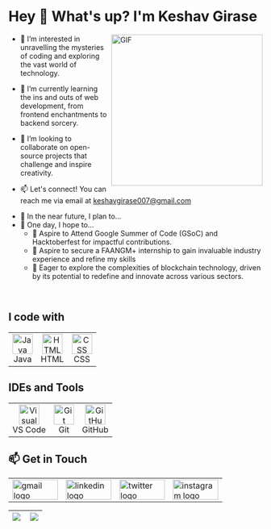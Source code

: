 # Hey 👋 What's up? I'm Keshav Girase

<img align="right" alt="GIF" src="https://user-images.githubusercontent.com/63164037/141457544-308400e0-ef11-4a95-ace7-2057d4bf81b0.gif" width="300" />

- 👀 I’m interested in unravelling the mysteries of coding and exploring the vast world of technology.

- 🌱 I’m currently learning the ins and outs of web development, from frontend enchantments to backend sorcery.

- 💞️ I’m looking to collaborate on open-source projects that challenge and inspire creativity.

- 📫 Let's connect! You can reach me via email at keshavgirase007@gmail.com

<!-- - 🌐 Visit my Website: [Link](https://adi-bhardwaj.web.app) -->

- 🎯 In the near future, I plan to...
- 🤞 One day, I hope to...
  - 🌟 Aspire to Attend Google Summer of Code (GSoC) and Hacktoberfest for impactful contributions.
  - 💼 Aspire to secure a FAANGM+ internship to gain invaluable industry experience and refine my skills 
  - 🌱 Eager to explore the complexities of blockchain technology, driven by its potential to redefine and innovate across various sectors.
<br>

## I code with
<table>
  <tr>
    <td align="center"><img src="https://skillicons.dev/icons?i=java" alt="Java" width="40"><br>Java</td>
    <td align="center"><img src="https://skillicons.dev/icons?i=html" alt="HTML" width="40"><br>HTML</td>
    <td align="center"><img src="https://skillicons.dev/icons?i=css" alt="CSS" width="40"><br>CSS</td>
<!--     <td align="center"><img src="https://skillicons.dev/icons?i=js" alt="JavaScript" width="40"><br>JavaScript</td>
    <td align="center"><img src="https://skillicons.dev/icons?i=bootstrap" alt="JavaScript" width="40"><br>Bootstrap</td>
    <td align="center"><img src="https://skillicons.dev/icons?i=tailwind" alt="JavaScript" width="40"><br>Tailwind</td>
    <td align="center"><img src ="https://skillicons.dev/icons?i=mysql" alt="JavaScript" width="40"><br>MySql</td>
    <td align="center"><img src ="https://skillicons.dev/icons?i=express" alt="JavaScript" width="40"><br>Express.js</td>
    <td align="center"><img src="https://skillicons.dev/icons?i=nodejs" alt="Node.js" width="40"><br>Node.js</td>
    <td align="center"><img src="https://skillicons.dev/icons?i=react" alt="React" width="40"><br>React</td>
    <td align="center"><img src="https://skillicons.dev/icons?i=mongodb" alt="MongoDB" width="40"><br>MongoDB</td> -->
  </tr>
</table>

<!--## Development Frameworks and Libraries
<table>
  <tr>
    <td align="center"><img src="https://skillicons.dev/icons?i=androidstudio" alt="Android" width="40"><br>Android</td>
    <td align="center"><img src="https://skillicons.dev/icons?i=gradle" alt="Gradle" width="40"><br>Gradle</td>
    <td align="center"><img src="https://skillicons.dev/icons?i=ktor" alt="Ktor" width="40"><br>Ktor</td>
    <td align="center"><img src="https://skillicons.dev/icons?i=nextjs" alt="Next.js" width="40"><br>Next.js</td>
    <td align="center"><img src="https://skillicons.dev/icons?i=react" alt="React" width="40"><br>React</td>
    <td align="center"><img src="https://skillicons.dev/icons?i=redux" alt="Redux" width="40"><br>Redux</td>
    <td align="center"><img src="https://skillicons.dev/icons?i=nodejs" alt="Node.js" width="40"><br>Node.js</td>
    <td align="center"><img src="https://skillicons.dev/icons?i=express" alt="Express.js" width="40"><br>Express.js</td>
    <td align="center"><img src="https://skillicons.dev/icons?i=selenium" alt="Selenium" width="40"><br>Selenium</td>
    <td align="center"><img src="https://scrapy.org/favicons/favicon-192x192.png" alt="Scrapy" width="40"><br>Scrapy</td>
    <td align="center"><img src="https://vitejs.dev/logo.svg" alt="Vite" width="40"><br>Vite</td>
  </tr>
</table>-->

<!-- ## Databases and Cloud Platforms
<table>
  <tr>
    <td align="center"><img src="https://developer.android.com/static/images/hero-assets/android-jetpack.svg" alt="RoomDB" width="50"><br>RoomDB</td>
    <td align="center"><img src="https://skillicons.dev/icons?i=mongodb" alt="MongoDB" width="40"><br>MongoDB</td>
    <td align="center"><img src="https://skillicons.dev/icons?i=mysql" alt="MySQL" width="40"><br>MySQL</td>
    <td align="center"><img src="https://skillicons.dev/icons?i=sqlite" alt="SQLite" width="40"><br>SQLite</td>
    <td align="center"><img src="https://skillicons.dev/icons?i=postgres" alt="PostgreSQL" width="40"><br>PostgreSQL</td>
    <td align="center"><img src="https://skillicons.dev/icons?i=redis" alt="Redis" width="40"><br>Redis</td>
    <td align="center"><img src="https://skillicons.dev/icons?i=gcp" alt="Google Cloud Platform" width="40"><br>GCP</td>
    <td align="center"><img src="https://skillicons.dev/icons?i=firebase" alt="Firebase" width="40"><br>Firebase</td>
    <td align="center"><img src="https://skillicons.dev/icons?i=vercel" alt="Vercel" width="40"><br>Vercel</td>
    <td align="center"><img src="https://skillicons.dev/icons?i=cloudflare" alt="Cloudflare" width="40"><br>Cloudflare</td>
  </tr>
</table> -->

## IDEs and Tools
<table>
  <tr>
    <!-- <td align="center"><img src="https://skillicons.dev/icons?i=androidstudio" alt="Android Studio" width="40"><br>Android Studio</td>
    <td align="center"><img src="https://skillicons.dev/icons?i=idea" alt="IntelliJ IDEA" width="40"><br>IDEA</td> -->
    <td align="center"><img src="https://skillicons.dev/icons?i=vscode" alt="Visual Studio Code" width="40"><br>VS Code</td>
    <!-- <td align="center"><img src="https://user-images.githubusercontent.com/25181517/192108893-b1eed3c7-b2c4-4e1c-9e9f-c7e83637b33d.png" alt="WebStorm" width="40"><br>WebStorm</td> -->
    <td align="center"><img src="https://skillicons.dev/icons?i=git" alt="Git" width="40"><br>Git</td>
    <td align="center"><img src="https://skillicons.dev/icons?i=github" alt="GitHub" width="40"><br>GitHub</td>
    <!-- <td align="center"><img src="https://skillicons.dev/icons?i=bash" alt="Bash/Shell Scripting" width="40"><br>Bash</td>
    <td align="center"><img src="https://skillicons.dev/icons?i=linux" alt="Linux" width="40"><br>Linux</td>
    <td align="center"><img src="https://skillicons.dev/icons?i=figma" alt="Figma" width="40"><br>Figma</td>
    <td align="center"><img src="https://cdn.sanity.io/images/wd3e2pma/production/7b336dc26fd85ae98b414761d58238d225876a88-60x48.svg" alt="Zeplin" width="40"><br>Zeplin</td>
    <td align="center"><img src="https://skillicons.dev/icons?i=postman" alt="Postman" width="40"><br>Postman</td> -->
  </tr>
</table>

<!-- ## Containerization and Deployment Tools
<table>
  <tr>
    <td align="center"><img src="https://skillicons.dev/icons?i=docker" alt="Docker" width="40"><br>Docker</td>
    <td align="center"><img src="https://skillicons.dev/icons?i=githubactions" alt="GitHub Actions" width="40"><br>GitHub Actions</td>
  </tr>
</table> -->

## 📫 Get in Touch
<table>
  <tr>
    <td>
      <a href="mailto:keshavgirase007@gmail.com" >
        <img src="https://raw.githubusercontent.com/maurodesouza/profile-readme-generator/master/src/assets/icons/social/gmail/default.svg" width="90" height="40" alt="gmail logo"  />
      </a>
    </td>
    <td>
      <a href="https://www.linkedin.com/in/keshav890d/" target="_blank">
        <img src="https://raw.githubusercontent.com/maurodesouza/profile-readme-generator/master/src/assets/icons/social/linkedin/default.svg" width="90" height="40" alt="linkedin logo"  />
      </a>
    </td>
    <td>
      <a href="https://twitter.com/Keshav_Girase" target="_blank">
        <img src="https://raw.githubusercontent.com/maurodesouza/profile-readme-generator/master/src/assets/icons/social/twitter/default.svg" width="90" height="40" alt="twitter logo"  />
      </a>
    </td>
    <td>
      <a href="https://www.instagram.com/mr_ikeshav_09/" target="_blank">
        <img src="https://raw.githubusercontent.com/maurodesouza/profile-readme-generator/master/src/assets/icons/social/instagram/default.svg" width="90" height="40" alt="instagram logo"  />
      </a>
    </td>
  </tr>
</table>


|<img align="left" src="https://github-readme-stats.vercel.app/api?username=keshav-girase&show_icons=true&count_private=true&include_all_commits=true&rank_icon=github&theme=dark"/>|<img src="https://github-readme-streak-stats.herokuapp.com/?user=keshav-girase&&show_icons=true&theme=dark"/>|
|---|---|
